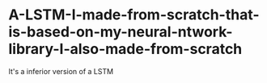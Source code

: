 # A-LSTM-I-made-from-scratch-that-is-based-on-my-neural-ntwork-library-I-also-made-from-scratch
It's a inferior version of a LSTM
